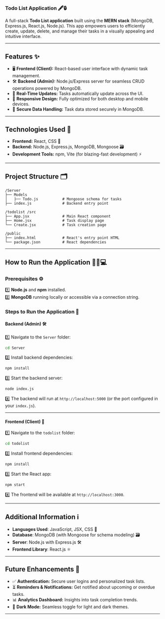 ### Todo List Application 🖋️🔒

A full-stack **Todo List application** built using the **MERN stack** (MongoDB, Express.js, React.js, Node.js). This app empowers users to efficiently create, update, delete, and manage their tasks in a visually appealing and intuitive interface.  

---  

## Features ✨  
- 🖥️ **Frontend (Client):** React-based user interface with dynamic task management.  
- 🛠️ **Backend (Admin):** Node.js/Express server for seamless CRUD operations powered by MongoDB.  
- 🔄 **Real-Time Updates:** Tasks automatically update across the UI.  
- 📲 **Responsive Design:** Fully optimized for both desktop and mobile devices.  
- 🔐 **Secure Data Handling:** Task data stored securely in MongoDB.  

---  

## Technologies Used 🚀  
- **Frontend:** React, CSS 🎨  
- **Backend:** Node.js, Express.js, MongoDB, Mongoose 🗃️  
- **Development Tools:** npm, Vite (for blazing-fast development) ⚡  

---  

## Project Structure 🗂️  
```  
/Server  
├── Models  
│   ├── Todo.js           # Mongoose schema for tasks  
├── index.js              # Backend entry point  

/todolist /src  
├── App.jsx               # Main React component  
├── Home.jsx              # Task display page  
└── Create.jsx            # Task creation page  

/public  
├── index.html            # React's entry point HTML  
└── package.json          # React dependencies  
```  

---  

## How to Run the Application 🏃‍♂️💻  

### Prerequisites ⚙️  
1️⃣ **Node.js** and **npm** installed.  
2️⃣ **MongoDB** running locally or accessible via a connection string.  

### Steps to Run the Application 🔧  

#### Backend (Admin) 🛠️  
1️⃣ Navigate to the `Server` folder:  
   ```bash  
   cd Server  
   ```  

2️⃣ Install backend dependencies:  
   ```bash  
   npm install  
   ```  

3️⃣ Start the backend server:  
   ```bash  
   node index.js  
   ```  

4️⃣ The backend will run at `http://localhost:5000` (or the port configured in your `index.js`).  

---  

#### Frontend (Client) 🎨  
1️⃣ Navigate to the `todolist` folder:  
   ```bash  
   cd todolist  
   ```  

2️⃣ Install frontend dependencies:  
   ```bash  
   npm install  
   ```  

3️⃣ Start the React app:  
   ```bash  
   npm start  
   ```  

4️⃣ The frontend will be available at `http://localhost:3000`.  

---  

## Additional Information ℹ️  
- **Languages Used**: JavaScript, JSX, CSS 🎨  
- **Database**: MongoDB (with Mongoose for schema modeling) 🗃️  
- **Server**: Node.js with Express.js 🛠️  
- **Frontend Library**: React.js ⚛️  

---  

## Future Enhancements 🚀  
- ✅ **Authentication:** Secure user logins and personalized task lists.  
- ⏳ **Reminders & Notifications:** Get notified about upcoming or overdue tasks.  
- 📊 **Analytics Dashboard:** Insights into task completion trends.  
- 🌃 **Dark Mode:** Seamless toggle for light and dark themes.  

---

